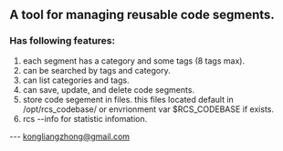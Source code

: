 ## A tool for managing reusable code segments.

### Has following features:  
1. each segment has a category and some tags (8 tags max).
2. can be searched by tags and category.
3. can list categories and tags.
4. can save, update, and delete code segments.
5. store code segement in files. this files located default in /opt/rcs_codebase/ or envrionment var $RCS_CODEBASE if exists.
6. rcs --info for statistic infomation.


--- kongliangzhong@gmail.com
